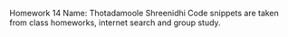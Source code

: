 Homework 14 Name: Thotadamoole Shreenidhi Code snippets are taken from class homeworks, internet search and group study.
